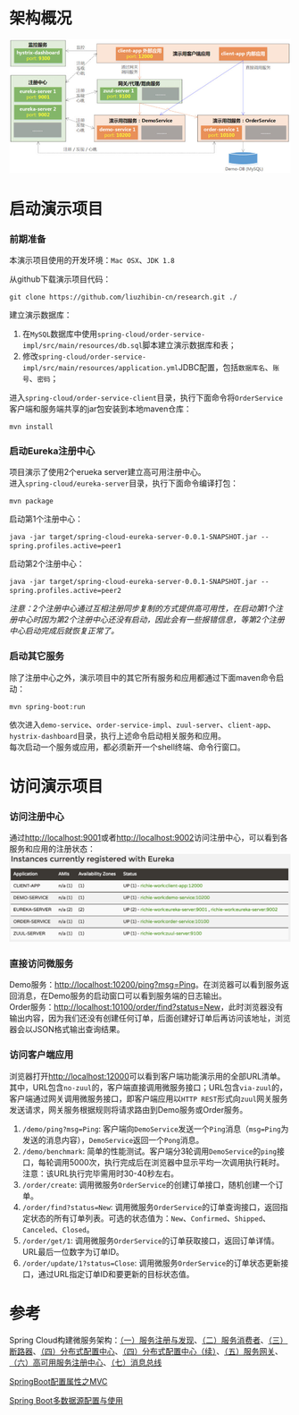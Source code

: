 # 架构概况

![Spring Cloud Netflix Demo Project Architecture Overview](resource/spring-cloud-demo-architecture.jpg)

# 启动演示项目

### 前期准备
本演示项目使用的开发环境：`Mac OSX`、`JDK 1.8`

从github下载演示项目代码：
```shell
git clone https://github.com/liuzhibin-cn/research.git ./
```

建立演示数据库：

1. 在`MySQL`数据库中使用`spring-cloud/order-service-impl/src/main/resources/db.sql`脚本建立演示数据库和表；
2. 修改`spring-cloud/order-service-impl/src/main/resources/application.yml`JDBC配置，包括`数据库名`、`账号`、`密码`；

进入`spring-cloud/order-service-client`目录，执行下面命令将`OrderService`客户端和服务端共享的jar包安装到本地maven仓库：
```shell
mvn install
```

### 启动Eureka注册中心
项目演示了使用2个erueka server建立高可用注册中心。<br />
进入`spring-cloud/eureka-server`目录，执行下面命令编译打包：
```shell
mvn package
```
启动第1个注册中心：
```shell
java -jar target/spring-cloud-eureka-server-0.0.1-SNAPSHOT.jar --spring.profiles.active=peer1
```
启动第2个注册中心：
```shell
java -jar target/spring-cloud-eureka-server-0.0.1-SNAPSHOT.jar --spring.profiles.active=peer2
```

*注意：2个注册中心通过互相注册同步复制的方式提供高可用性，在启动第1个注册中心时因为第2个注册中心还没有启动，因此会有一些报错信息，等第2个注册中心启动完成后就恢复正常了。*

### 启动其它服务
除了注册中心之外，演示项目中的其它所有服务和应用都通过下面maven命令启动：
```shell
mvn spring-boot:run
```
依次进入`demo-service`、`order-service-impl`、`zuul-server`、`client-app`、`hystrix-dashboard`目录，执行上述命令启动相关服务和应用。<br />
每次启动一个服务或应用，都必须新开一个shell终端、命令行窗口。

# 访问演示项目

### 访问注册中心
通过[http://localhost:9001](http://localhost:9001)或者[http://localhost:9002](http://localhost:9002)访问注册中心，可以看到各服务和应用的注册状态：<br />
![Eureka Server Status](resource/eureka-status.png)

### 直接访问微服务
Demo服务：[http://localhost:10200/ping?msg=Ping](http://localhost:10200/ping?msg=Ping)。在浏览器可以看到服务返回消息，在Demo服务的启动窗口可以看到服务端的日志输出。<br />
Order服务：[http://localhost:10100/order/find?status=New](http://localhost:10100/order/find?status=New)，此时浏览器没有输出内容，因为我们还没有创建任何订单，后面创建好订单后再访问该地址，浏览器会以JSON格式输出查询结果。

### 访问客户端应用
浏览器打开[http://localhost:12000](http://localhost:12000)可以看到客户端功能演示用的全部URL清单。<br />
其中，URL包含`no-zuul`的，客户端直接调用微服务接口；URL包含`via-zuul`的，客户端通过网关调用微服务接口，即客户端应用以`HTTP REST`形式向`zuul`网关服务发送请求，网关服务根据规则将请求路由到Demo服务或Order服务。

1. `/demo/ping?msg=Ping`: 客户端向`DemoService`发送一个`Ping`消息（`msg=Ping`为发送的消息内容），`DemoService`返回一个`Pong`消息。<br />
2. `/demo/benchmark`: 简单的性能测试。客户端分3轮调用`DemoService`的`ping`接口，每轮调用5000次，执行完成后在浏览器中显示平均一次调用执行耗时。注意：该URL执行完毕需用时30-40秒左右。<br />
3. `/order/create`: 调用微服务`OrderService`的创建订单接口，随机创建一个订单。<br />
4. `/order/find?status=New`: 调用微服务`OrderService`的订单查询接口，返回指定状态的所有订单列表。可选的状态值为：`New`、`Confirmed`、`Shipped`、`Canceled`、`Closed`。<br />
5. `/order/get/1`: 调用微服务`OrderService`的订单获取接口，返回订单详情。URL最后一位数字为订单ID。<br />
6. `/order/update/1?status=Close`: 调用微服务`OrderService`的订单状态更新接口，通过URL指定订单ID和要更新的目标状态值。

# 参考

Spring Cloud构建微服务架构：[（一）服务注册与发现](http://blog.didispace.com/springcloud1/)、[（二）服务消费者](http://blog.didispace.com/springcloud2/)、[（三）断路器](http://blog.didispace.com/springcloud3/)、[（四）分布式配置中心](http://blog.didispace.com/springcloud4/)、[（四）分布式配置中心（续）](http://blog.didispace.com/springcloud4-2/)、[（五）服务网关](http://blog.didispace.com/springcloud5/)、[（六）高可用服务注册中心](http://blog.didispace.com/springcloud6/)、[（七）消息总线](http://blog.didispace.com/springcloud7/) <br />

[SpringBoot配置属性之MVC](https://segmentfault.com/a/1190000004315890)

[Spring Boot多数据源配置与使用](http://www.jianshu.com/p/34730e595a8c)